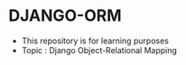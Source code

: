 # DJANGO-ORM

- This repository is for learning purposes 
- Topic : Django Object-Relational Mapping
